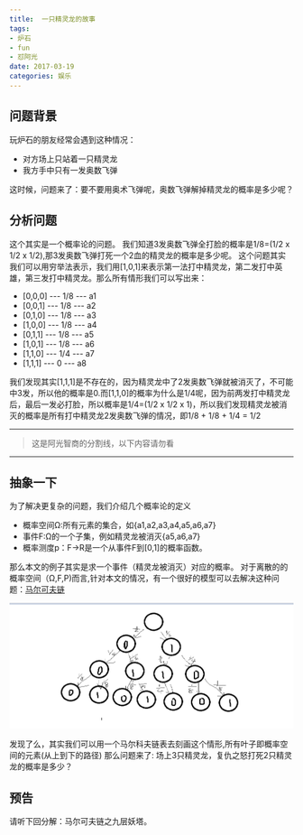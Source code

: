 ```yaml
---
title:  一只精灵龙的故事
tags: 
- 炉石
- fun
- 怼阿光
date: 2017-03-19
categories: 娱乐
---
```


## 问题背景


玩炉石的朋友经常会遇到这种情况：
- 对方场上只站着一只精灵龙
- 我方手中只有一发奥数飞弹

这时候，问题来了：要不要用奥术飞弹呢，奥数飞弹解掉精灵龙的概率是多少呢？

## 分析问题
这个其实是一个概率论的问题。
我们知道3发奥数飞弹全打脸的概率是1/8=(1/2 x 1/2 x 1/2),那3发奥数飞弹打死一个2血的精灵龙的概率是多少呢。
这个问题其实我们可以用穷举法表示，我们用[1,0,1]来表示第一法打中精灵龙，第二发打中英雄，第三发打中精灵龙。那么所有情形我们可以写出来：

- [0,0,0] --- 1/8 --- a1
- [0,0,1] --- 1/8 --- a2
- [0,1,0] --- 1/8 --- a3
- [1,0,0] --- 1/8 --- a4
- [0,1,1] --- 1/8 --- a5
- [1,0,1] --- 1/8 --- a6
- [1,1,0] --- 1/4 --- a7
- [1,1,1] --- 0   --- a8

我们发现其实[1,1,1]是不存在的，因为精灵龙中了2发奥数飞弹就被消灭了，不可能中3发，所以他的概率是0.而[1,1,0]的概率为什么是1/4呢，因为前两发打中精灵龙后，最后一发必打脸，所以概率是1/4=(1/2 x 1/2 x 1)，所以我们发现精灵龙被消灭的概率是所有打中精灵龙2发奥数飞弹的情况，即1/8 + 1/8 + 1/4 = 1/2

---

> 这是阿光智商的分割线，以下内容请勿看

---

## 抽象一下
为了解决更复杂的问题，我们介绍几个概率论的定义

- 概率空间Ω:所有元素的集合，如{a1,a2,a3,a4,a5,a6,a7}
- 事件F:Ω的一个子集，例如精灵龙被消灭{a5,a6,a7}
- 概率测度p：F->R是一个从事件F到[0,1]的概率函数。

那么本文的例子其实是求一个事件（精灵龙被消灭）对应的概率。
对于离散的的概率空间（Ω,F,P)而言,针对本文的情况，有一个很好的模型可以去解决这种问题：[马尔可夫链](https://zh.wikipedia.org/wiki/%E9%A9%AC%E5%B0%94%E5%8F%AF%E5%A4%AB%E9%93%BE)

![Alt text](https://raw.githubusercontent.com/algebra84/blogEdit/master/%E5%BE%AE%E4%BF%A1%E6%88%AA%E5%9B%BE_20170317222104.png)

发现了么，其实我们可以用一个马尔科夫链表去刻画这个情形,所有叶子即概率空间的元素(从上到下的路径)
那么问题来了: 场上3只精灵龙，复仇之怒打死2只精灵龙的概率是多少？

## 预告
请听下回分解：马尔可夫链之九层妖塔。


